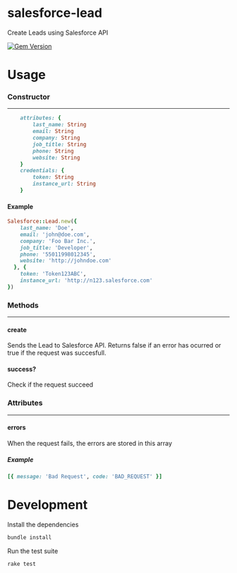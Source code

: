 # salesforce-lead
Create Leads using Salesforce API

[![Gem Version](https://badge.fury.io/rb/salesforce-lead.svg)](http://badge.fury.io/rb/salesforce-lead)

# Usage

### Constructor
---

```ruby
	attributes: {
		last_name: String
		email: String
		company: String
		job_title: String
		phone: String
		website: String
	}
	credentials: {
		token: String
		instance_url: String
	}
```

#### Example

```ruby
Salesforce::Lead.new({
    last_name: 'Doe',
    email: 'john@doe.com',
    company: 'Foo Bar Inc.',
    job_title: 'Developer',
    phone: '55011998012345',
    website: 'http://johndoe.com'
  }, { 
    token: 'Token123ABC', 
    instance_url: 'http://n123.salesforce.com' 
})
```

### Methods
---

#### create

Sends the Lead to Salesforce API. Returns false if an error has ocurred or true if the request was succesfull.

#### success?
Check if the request succeed

### Attributes
---

#### errors
When the request fails, the errors are stored in this array

##### Example
```ruby
[{ message: 'Bad Request', code: 'BAD_REQUEST' }]
```

# Development

Install the dependencies

```bash
bundle install
```

Run the test suite

```bash
rake test
```
